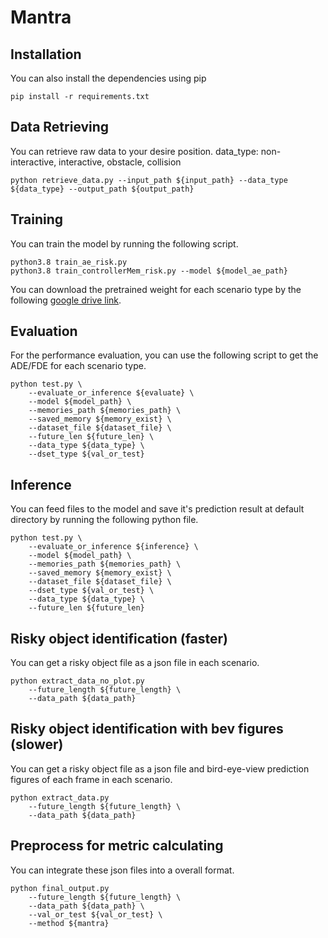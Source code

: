 # Mantra

## Installation
You can also install the dependencies using pip
```shell
pip install -r requirements.txt
```

## Data Retrieving
You can retrieve raw data to your desire position. data_type: non-interactive, interactive, obstacle, collision
```shell
python retrieve_data.py --input_path ${input_path} --data_type ${data_type} --output_path ${output_path}
```

## Training
You can train the model by running the following script.
```shell
python3.8 train_ae_risk.py
python3.8 train_controllerMem_risk.py --model ${model_ae_path}
```
You can download the pretrained weight for each scenario type by the following [google drive link](https://drive.google.com/drive/folders/1DGENQhLkSGrihMi1JsaZItqkNazUD52_).

## Evaluation
For the performance evaluation, you can use the following script to get the ADE/FDE for each scenario type.
```shell
python test.py \
    --evaluate_or_inference ${evaluate} \
    --model ${model_path} \
    --memories_path ${memories_path} \
    --saved_memory ${memory_exist} \
    --dataset_file ${dataset_file} \
    --future_len ${future_len} \
    --data_type ${data_type} \
    --dset_type ${val_or_test}
```

## Inference
You can feed files to the model and save it's prediction result at default directory by running the following python file.
```shell
python test.py \
    --evaluate_or_inference ${inference} \
    --model ${model_path} \
    --memories_path ${memories_path} \
    --saved_memory ${memory_exist} \
    --dataset_file ${dataset_file} \
    --dset_type ${val_or_test} \
    --data_type ${data_type} \
    --future_len ${future_len}
```

## Risky object identification (faster)
You can get a risky object file as a json file in each scenario.
```shell
python extract_data_no_plot.py
    --future_length ${future_length} \
    --data_path ${data_path} 
```
## Risky object identification with bev figures (slower)
You can get a risky object file as a json file and bird-eye-view prediction figures of each frame in each scenario.
```shell
python extract_data.py
    --future_length ${future_length} \
    --data_path ${data_path} 
```
## Preprocess for metric calculating
You can integrate these json files into a overall format.
```shell
python final_output.py
    --future_length ${future_length} \
    --data_path ${data_path} \
    --val_or_test ${val_or_test} \
    --method ${mantra}
```